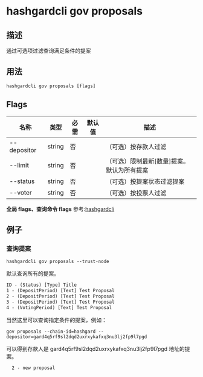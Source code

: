 # hashgardcli gov proposals

## 描述

通过可选项过滤查询满足条件的提案

## 用法

```shell
hashgardcli gov proposals [flags]
```
## Flags

| 名称       | 类型                  | 必需                 | 默认值                      | 描述          |
| --------------- | -------------- | --------------------- | --------------------------- | ------------------- |
| --depositor     | string | 否 || （可选）按存款人过滤                         |
| --limit         | string | 否 || （可选）限制最新[数量]提案。 默认为所有提案                  |
| --status        | string | 否 || （可选）按提案状态过滤提案                  |
| --voter         | string | 否 || （可选）按投票人过滤                        |

**全局 flags、查询命令 flags** 参考:[hashgardcli](../README.md)

## 例子

### 查询提案

```shell
hashgardcli gov proposals --trust-node
```

默认查询所有的提案。

```txt
ID - (Status) [Type] Title
1 - (DepositPeriod) [Text] Test Proposal
2 - (DepositPeriod) [Text] Test Proposal
3 - (DepositPeriod) [Text] Test Proposal
4 - (VotingPeriod) [Text] Test Proposal
```

当然这里可以查询指定条件的提案，例如：

```shell
gov proposals --chain-id=hashgard --depositor=gard4q5rf9sl2dqd2uxrxykafxq3nu3lj2fp9l7pgd
```

可以得到存款人是 gard4q5rf9sl2dqd2uxrxykafxq3nu3lj2fp9l7pgd 地址的提案。
```txt
  2 - new proposal
```
